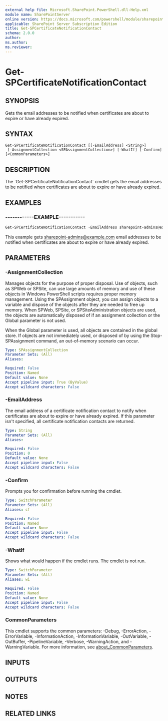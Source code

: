 ```yaml
---
external help file: Microsoft.SharePoint.PowerShell.dll-Help.xml
module name: SharePointServer
online version: https://docs.microsoft.com/powershell/module/sharepoint-server/get-spcertificatenotificationcontact
applicable: SharePoint Server Subscription Edition
title: Get-SPCertificateNotificationContact
schema: 2.0.0
author:
ms.author:
ms.reviewer:
---
```


# Get-SPCertificateNotificationContact

## SYNOPSIS
Gets the email addresses to be notified when certificates are about to expire or have already expired.

## SYNTAX

```
Get-SPCertificateNotificationContact [[-EmailAddress] <String>]
 [-AssignmentCollection <SPAssignmentCollection>] [-WhatIf] [-Confirm] [<CommonParameters>]
```

## DESCRIPTION
The \`Get-SPCertificateNotificationContact\` cmdlet gets the email addresses to be notified when certificates are about to expire or have already expired.

## EXAMPLES

### ------------EXAMPLE-----------
```powershell
Get-SPCertificateNotificationContact -EmailAddress sharepoint-admins@example.com
```

This example gets sharepoint-admins@example.com email addresses to be notified when certificates are about to expire or have already expired.

## PARAMETERS

### -AssignmentCollection
Manages objects for the purpose of proper disposal.
Use of objects, such as SPWeb or SPSite, can use large amounts of memory and use of these objects in Windows PowerShell scripts requires proper memory management.
Using the SPAssignment object, you can assign objects to a variable and dispose of the objects after they are needed to free up memory.
When SPWeb, SPSite, or SPSiteAdministration objects are used, the objects are automatically disposed of if an assignment collection or the Global parameter is not used.

When the Global parameter is used, all objects are contained in the global store.
If objects are not immediately used, or disposed of by using the Stop-SPAssignment command, an out-of-memory scenario can occur.

```yaml
Type: SPAssignmentCollection
Parameter Sets: (All)
Aliases:

Required: False
Position: Named
Default value: None
Accept pipeline input: True (ByValue)
Accept wildcard characters: False
```

### -EmailAddress
The email address of a certificate notification contact to notify when certificates are about to expire or have already expired.
If this parameter isn't specified, all certificate notification contacts are returned.

```yaml
Type: String
Parameter Sets: (All)
Aliases:

Required: False
Position: 0
Default value: None
Accept pipeline input: False
Accept wildcard characters: False
```

### -Confirm
Prompts you for confirmation before running the cmdlet.

```yaml
Type: SwitchParameter
Parameter Sets: (All)
Aliases: cf

Required: False
Position: Named
Default value: None
Accept pipeline input: False
Accept wildcard characters: False
```

### -WhatIf
Shows what would happen if the cmdlet runs.
The cmdlet is not run.

```yaml
Type: SwitchParameter
Parameter Sets: (All)
Aliases: wi

Required: False
Position: Named
Default value: None
Accept pipeline input: False
Accept wildcard characters: False
```

### CommonParameters
This cmdlet supports the common parameters: -Debug, -ErrorAction, -ErrorVariable, -InformationAction, -InformationVariable, -OutVariable, -OutBuffer, -PipelineVariable, -Verbose, -WarningAction, and -WarningVariable. For more information, see [about_CommonParameters](https://go.microsoft.com/fwlink/?LinkID=113216).

## INPUTS

## OUTPUTS

## NOTES

## RELATED LINKS
